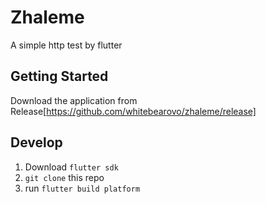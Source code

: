 # Zhaleme

A simple http test by flutter

## Getting Started

Download the application from Release[https://github.com/whitebearovo/zhaleme/release]

## Develop

1. Download `flutter sdk`
2. `git clone` this repo
3. run `flutter build platform`